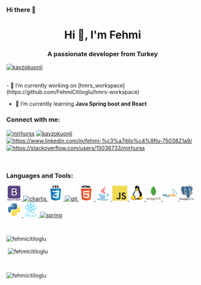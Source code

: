 ### Hi there 👋
<center>
<h1 align="center">Hi 👋, I'm Fehmi</h1>
<h3 align="center">A passionate developer from Turkey</h3>
</center>

<p align="left"> <a href="https://twitter.com/kayzokuonii" target="blank"><img src="https://img.shields.io/twitter/follow/kayzokuonii?logo=twitter&style=for-the-badge" alt="kayzokuonii" /></a> </p>
<br>
- 🔭 I’m currently working on [hmrs_workspace](https://github.com/FehmiCitiloglu/hmrs-workspace)

- 🌱 I’m currently learning **Java Spring boot and React**

<h3 align="left">Connect with me:</h3>
<p align="left">
<a href="https://codepen.io/mirhurss" target="blank"><img align="center" src="https://raw.githubusercontent.com/rahuldkjain/github-profile-readme-generator/master/src/images/icons/Social/codepen.svg" alt="mirhurss" height="30" width="40" /></a>
<a href="https://twitter.com/kayzokuonii" target="blank"><img align="center" src="https://raw.githubusercontent.com/rahuldkjain/github-profile-readme-generator/master/src/images/icons/Social/twitter.svg" alt="kayzokuonii" height="30" width="40" /></a>
<a href="https://linkedin.com/in/https://www.linkedin.com/in/fehmi-%c3%a7itilo%c4%9flu-7503821a9/" target="blank"><img align="center" src="https://raw.githubusercontent.com/rahuldkjain/github-profile-readme-generator/master/src/images/icons/Social/linked-in-alt.svg" alt="https://www.linkedin.com/in/fehmi-%c3%a7itilo%c4%9flu-7503821a9/" height="30" width="40" /></a>
<a href="https://stackoverflow.com/users/https://stackoverflow.com/users/15036733/mirhurss" target="blank"><img align="center" src="https://raw.githubusercontent.com/rahuldkjain/github-profile-readme-generator/master/src/images/icons/Social/stack-overflow.svg" alt="https://stackoverflow.com/users/15036733/mirhurss" height="30" width="40" /></a>
</p>
<br>
<h3 align="left">Languages and Tools:</h3>
<p align="left"> <a href="https://getbootstrap.com" target="_blank"> <img src="https://raw.githubusercontent.com/devicons/devicon/master/icons/bootstrap/bootstrap-plain-wordmark.svg" alt="bootstrap" width="40" height="40"/> </a> <a href="https://www.chartjs.org" target="_blank"> <img src="https://www.chartjs.org/media/logo-title.svg" alt="chartjs" width="40" height="40"/> </a> <a href="https://www.w3schools.com/css/" target="_blank"> <img src="https://raw.githubusercontent.com/devicons/devicon/master/icons/css3/css3-original-wordmark.svg" alt="css3" width="40" height="40"/> </a> <a href="https://git-scm.com/" target="_blank"> <img src="https://www.vectorlogo.zone/logos/git-scm/git-scm-icon.svg" alt="git" width="40" height="40"/> </a> <a href="https://www.w3.org/html/" target="_blank"> <img src="https://raw.githubusercontent.com/devicons/devicon/master/icons/html5/html5-original-wordmark.svg" alt="html5" width="40" height="40"/> </a> <a href="https://www.java.com" target="_blank"> <img src="https://raw.githubusercontent.com/devicons/devicon/master/icons/java/java-original.svg" alt="java" width="40" height="40"/> </a> <a href="https://developer.mozilla.org/en-US/docs/Web/JavaScript" target="_blank"> <img src="https://raw.githubusercontent.com/devicons/devicon/master/icons/javascript/javascript-original.svg" alt="javascript" width="40" height="40"/> </a> <a href="https://www.linux.org/" target="_blank"> <img src="https://raw.githubusercontent.com/devicons/devicon/master/icons/linux/linux-original.svg" alt="linux" width="40" height="40"/> </a> <a href="https://www.mongodb.com/" target="_blank"> <img src="https://raw.githubusercontent.com/devicons/devicon/master/icons/mongodb/mongodb-original-wordmark.svg" alt="mongodb" width="40" height="40"/> </a> <a href="https://www.mysql.com/" target="_blank"> <img src="https://raw.githubusercontent.com/devicons/devicon/master/icons/mysql/mysql-original-wordmark.svg" alt="mysql" width="40" height="40"/> </a> <a href="https://www.postgresql.org" target="_blank"> <img src="https://raw.githubusercontent.com/devicons/devicon/master/icons/postgresql/postgresql-original-wordmark.svg" alt="postgresql" width="40" height="40"/> </a> <a href="https://www.python.org" target="_blank"> <img src="https://raw.githubusercontent.com/devicons/devicon/master/icons/python/python-original.svg" alt="python" width="40" height="40"/> </a> <a href="https://reactjs.org/" target="_blank"> <img src="https://raw.githubusercontent.com/devicons/devicon/master/icons/react/react-original-wordmark.svg" alt="react" width="40" height="40"/> </a> <a href="https://spring.io/" target="_blank"> <img src="https://www.vectorlogo.zone/logos/springio/springio-icon.svg" alt="spring" width="40" height="40"/> </a> </p>
<br>
<p><img align="left" src="https://github-readme-stats.vercel.app/api/top-langs?username=fehmicitiloglu&show_icons=true&locale=en&layout=compact" alt="fehmicitiloglu" /></p>
<br>
<p>&nbsp;<img align="center" src="https://github-readme-stats.vercel.app/api?username=fehmicitiloglu&show_icons=true&theme=dracula&bg_color=623232&locale=en" alt="fehmicitiloglu" /></p>
<br>
<p><img align="center" src="https://github-readme-streak-stats.herokuapp.com/?user=fehmicitiloglu&" alt="fehmicitiloglu" /></p>
